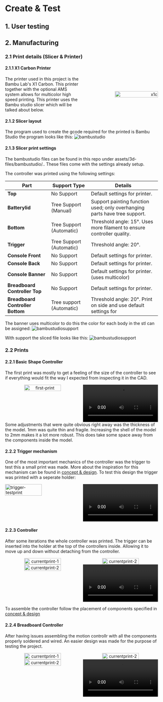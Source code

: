 # Create & Test

## 1. User testing


## 2. Manufacturing

### 2.1 Print details (Slicer & Printer)

#### 2.1.1 X1 Carbon Printer
<div style="display: flex; align-items: center;">
  <div style="flex: 1;">
    The printer used in this project is the Bambu Lab's X1 Carbon. This printer together with the optional AMS system allows for multicolor high speed printing. This printer uses the Bambu studio slicer which will be talked about below.
  </div>
  <div style="flex: 1; text-align: right;">
    <img src="/../assets/images/x1c.png" alt="x1c" width=75%>
  </div>
</div>

#### 2.1.2 Slicer layout
The program used to create the gcode required for the printed is Bambu Studio the program looks like this:
<img src="/../assets/images/bambustudio.png" alt="bambustudio">

#### 2.1.3 Slicer print settings
The bambustudio files can be found in this repo under assets/3d-files/bambustudio/.. These files come with the settings already setup.

The controller was printed using the following settings:



| **Part**                         | **Support Type**          | **Details**                                                                                       |
|----------------------------------|---------------------------|---------------------------------------------------------------------------------------------------|
| **Top**                          | No Support                | Default settings for printer.                                                                     |
| **Batterylid**                   | Tree Support (Manual)     | Support painting function used; only overhanging parts have tree support.                         |
| **Bottom**                       | Tree Support (Automatic)  | Threshold angle: 15°. Uses more filament to ensure controller quality.                            |
| **Trigger**                      | Tree Support (Automatic)  | Threshold angle: 20°.                                                                             |
| **Console Front**                | No Support                | Default settings for printer.                                                                     |
| **Console Back**                 | No Support                | Default settings for printer.                                                                     |
| **Console Banner**               | No Support                | Default settings for printer. (uses multicolor)                                                   |
| **Breadboard Controller Top**    | No Support                | Default settings for printer.                                                                     |
| **Breadboard Controller Bottom** | Tree support (Automatic)  | Threshold angle: 20°. Print on side and use default settings for                                  |


The banner uses multicolor to do this the color for each body in the stl can be assigned:
<img src="/../assets/images/multicolor.png" alt="bambustudiosupport">


With support the sliced file looks like this:
<img src="/../assets/images/bambustudiosupport.png" alt="bambustudiosupport">

### 2.2 Prints

#### 2.2.1 Basic Shape Controller

The first print was mostly to get a feeling of the size of the controller to see if everything would fit the way I expected from inspecting it in the CAD.
<div align="center" style="display: flex; justify-content: space-between;">
  <img src="/../assets/images/first-print.jpg" alt="first-print" width=49%>
  <video src="/../assets/videos/BasicShapePrint.mp4" controls width=49%></video>
</div>
Some adjustments that were quite obvious right away was the thickness of the model. 1mm was quite thin and fragile. Increasing the shell of the model to 2mm makes it a lot more robust. This does take some space away from the components inside the model.

#### 2.2.2 Trigger mechanism

One of the most important mechanics of the controller was the trigger to test this a small print was made. More about the inspiration for this mechanism can be found in [concept & design](concept_design.md#222-trigger-mechanism).
To test this design the trigger was printed with a seperate holder:

<div   style="display: flex; justify-content: space-between;">
  <img src="/../assets/images/trigger-testprint.jpg" alt="trigger-testprint" width=49%>
  <video src="/../assets/videos/TriggerTestPrint.mp4" width=49% controls></video>
</div>

#### 2.2.3 Controller
After some iterations the whole controller was printed. The trigger can be inserted into the holder at the top of the controllers inside. Allowing it to move up and down without detaching from the controller. 
<div align="center" style="display: flex; justify-content: space-between;">
  <img src="/../assets/images/currentprint-1.jpg" alt="currentprint-1" width="49%" style="object-fit: contain; height: auto;">
  <img src="/../assets/images/currentprint-2.jpg" alt="currentprint-2" width="49%" style="object-fit: contain; height: auto;">
</div>

<div align="center" style="display: flex; justify-content: space-between;">
  <img src="/../assets/images/currentprint-3.jpg" alt="currentprint-2" width="49%" style="object-fit: contain; height: auto;">
  <video src="/../assets/videos/PrintingAll.mp4" width=49% controls></video>
</div>

To assemble the controller follow the placement of components specified in [concept & design](concept_design.md#228-current-controller-design)

#### 2.2.4 Breadboard Controller
After having issues assembling the motion controllr with all the components properly soldered and wired. An easier design was made for the purpose of testing the project.

<div align="center" style="display: flex; justify-content: space-between;">
  <img src="/../assets/images/breadboard-controller-1.jpg" alt="currentprint-1" width="49%" style="object-fit: contain; height: auto;">
  <img src="/../assets/images/breadboard-controller-2.jpg" alt="currentprint-2" width="49%" style="object-fit: contain; height: auto;">
</div>

<div align="center" style="display: flex; justify-content: space-between;">
  <img src="/../assets/images/breadboard-controller-3.jpg" alt="currentprint-2" width="49%" style="object-fit: contain; height: auto;">
  <video src="/../assets/videos/BreadboardControllerPrint.mp4" width=49% controls></video>
</div>

<!-- <div style="display: flex; align-items: center;">
  <div style="flex: 1;">

  </div>
  <div style="flex: 1; text-align: right;">
    <img src="" alt="" width=75%>
  </div>
</div> -->